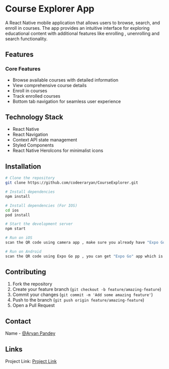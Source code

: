 # Course Explorer App

A React Native mobile application that allows users to browse, search, and enroll in courses. The app provides an intuitive interface for exploring educational content with additional features like enrolling , unenrolling  and search functionality.

## Features

### Core Features
- Browse available courses with detailed information
- View comprehensive course details
- Enroll in courses
- Track enrolled courses
- Bottom tab navigation for seamless user experience


## Technology Stack

- React Native
- React Navigation
- Context API state management 
- Styled Components
- React Native HeroIcons for minimalist icons


## Installation

```bash
# Clone the repository
git clone https://github.com/codeeraryan/CourseExplorer.git

# Install dependencies
npm install

# Install dependencies (For IOS)
cd ios
pod install

# Start the development server
npm start

# Run on iOS
scan the QR code using camera app , make sure you already have "Expo Go" app ( available on app store)

# Run on Android
scan the QR code using Expo Go pp , you can get "Expo Go" app which is available on play store
```

## Contributing

1. Fork the repository
2. Create your feature branch (`git checkout -b feature/amazing-feature`)
3. Commit your changes (`git commit -m 'Add some amazing feature'`)
4. Push to the branch (`git push origin feature/amazing-feature`)
5. Open a Pull Request


## Contact

Name - [@Aryan Pandey](https://www.linkedin.com/in/aryan-pandey-thedeveloper)

## Links

Project Link: [Project Link](https://github.com/codeeraryan/CourseExplorer)
